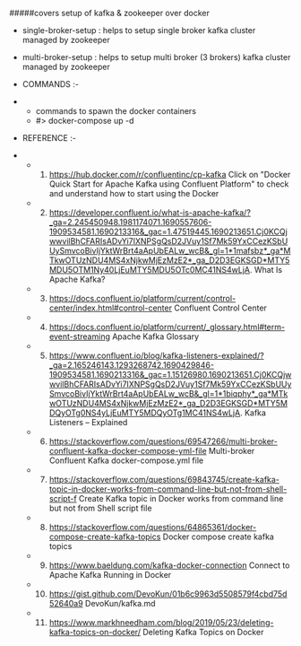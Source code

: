 
#####covers setup of kafka & zookeeper over docker

  * single-broker-setup : helps to setup single broker kafka cluster managed by zookeeper
  * multi-broker-setup  : helps to setup multi broker (3 brokers) kafka cluster managed by zookeeper

  * COMMANDS :-
  * *  commands to spawn the docker containers
    *  #> docker-compose up -d
   
  * REFERENCE :-
  * * 1.  https://hub.docker.com/r/confluentinc/cp-kafka
          Click on "Docker Quick Start for Apache Kafka using Confluent Platform" to check and understand how to start using the Docker
         
    * 2.  https://developer.confluent.io/what-is-apache-kafka/?_ga=2.245450948.1981174071.1690557606-1909534581.1690213316&_gac=1.47519445.1690213651.Cj0KCQjwwvilBhCFARIsADvYi7IXNPSgQsD2JVuy1Sf7Mk59YxCCezKSbUUySmvcoBivIjYktWrBrt4aApUbEALw_wcB&_gl=1*1mafsbz*_ga*MTkwOTUzNDU4MS4xNjkwMjEzMzE2*_ga_D2D3EGKSGD*MTY5MDU5OTM1Ny40LjEuMTY5MDU5OTc0MC41NS4wLjA.
          What Is Apache Kafka?
          
    * 3.  https://docs.confluent.io/platform/current/control-center/index.html#control-center
          Confluent Control Center
   
    * 4.  https://docs.confluent.io/platform/current/_glossary.html#term-event-streaming
          Apache Kafka Glossary

    * 5.  https://www.confluent.io/blog/kafka-listeners-explained/?_ga=2.165246143.1293268742.1690429846-1909534581.1690213316&_gac=1.15126980.1690213651.Cj0KCQjwwvilBhCFARIsADvYi7IXNPSgQsD2JVuy1Sf7Mk59YxCCezKSbUUySmvcoBivIjYktWrBrt4aApUbEALw_wcB&_gl=1*1biqphy*_ga*MTkwOTUzNDU4MS4xNjkwMjEzMzE2*_ga_D2D3EGKSGD*MTY5MDQyOTg0NS4yLjEuMTY5MDQyOTg1MC41NS4wLjA.
          Kafka Listeners – Explained

    * 6.  https://stackoverflow.com/questions/69547266/multi-broker-confluent-kafka-docker-compose-yml-file
          Multi-broker Confluent Kafka docker-compose.yml file

    * 7.  https://stackoverflow.com/questions/69843745/create-kafka-topic-in-docker-works-from-command-line-but-not-from-shell-script-f
          Create Kafka topic in Docker works from command line but not from Shell script file

    * 8.  https://stackoverflow.com/questions/64865361/docker-compose-create-kafka-topics
          Docker compose create kafka topics

    * 9.  https://www.baeldung.com/kafka-docker-connection
          Connect to Apache Kafka Running in Docker

    * 10. https://gist.github.com/DevoKun/01b6c9963d5508579f4cbd75d52640a9
          DevoKun/kafka.md

    * 11. https://www.markhneedham.com/blog/2019/05/23/deleting-kafka-topics-on-docker/
          Deleting Kafka Topics on Docker

          

         
               
             
